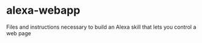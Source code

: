 # alexa-webapp
Files and instructions necessary to build an Alexa skill that lets you control a web page
